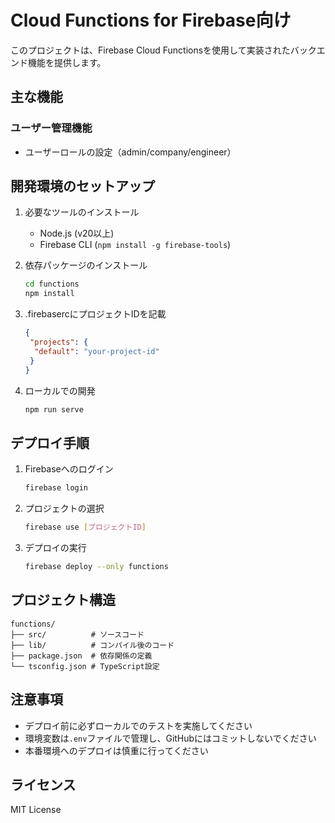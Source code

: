 # Cloud Functions for Firebase向け

このプロジェクトは、Firebase Cloud Functionsを使用して実装されたバックエンド機能を提供します。

## 主な機能

### ユーザー管理機能
- ユーザーロールの設定（admin/company/engineer）

## 開発環境のセットアップ

1. 必要なツールのインストール
   - Node.js (v20以上)
   - Firebase CLI (`npm install -g firebase-tools`)

2. 依存パッケージのインストール
   ```bash
   cd functions
   npm install
   ```
3. .firebasercにプロジェクトIDを記載
   ```json
   {
    "projects": {
     "default": "your-project-id"
    }
   }
   ```

4. ローカルでの開発
   ```bash
   npm run serve
   ```

## デプロイ手順

1. Firebaseへのログイン
   ```bash
   firebase login
   ```

2. プロジェクトの選択
   ```bash
   firebase use [プロジェクトID]
   ```

3. デプロイの実行
   ```bash
   firebase deploy --only functions
   ```

## プロジェクト構造

```
functions/
├── src/          # ソースコード
├── lib/          # コンパイル後のコード
├── package.json  # 依存関係の定義
└── tsconfig.json # TypeScript設定
```

## 注意事項

- デプロイ前に必ずローカルでのテストを実施してください
- 環境変数は`.env`ファイルで管理し、GitHubにはコミットしないでください
- 本番環境へのデプロイは慎重に行ってください

## ライセンス

MIT License

